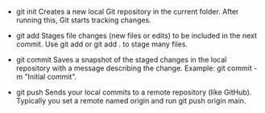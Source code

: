 - git init
  Creates a new local Git repository in the current folder. After running this, Git starts tracking changes.

- git add
  Stages file changes (new files or edits) to be included in the next commit. Use git add <file> or git add . to stage many files.

- git commit
  Saves a snapshot of the staged changes in the local repository with a message describing the change. Example: git commit -m "Initial commit".

- git push
  Sends your local commits to a remote repository (like GitHub). Typically you set a remote named origin and run git push origin main.
  